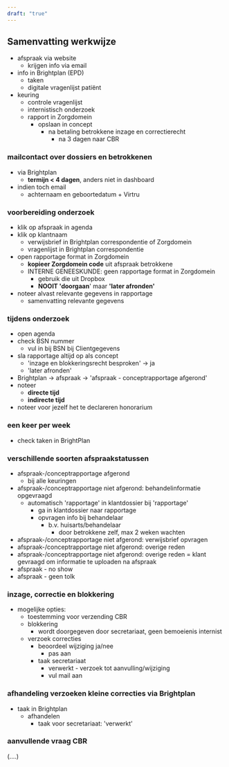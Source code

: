 ```yaml
---
draft: "true"
---
```


## Samenvatting werkwijze
- afspraak via website
	- krijgen info via email
- info in Brightplan (EPD)
	- taken
	- digitale vragenlijst patiënt
- keuring 
	- controle vragenlijst
	- internistisch onderzoek
	- rapport in Zorgdomein
		- opslaan in concept
			- na betaling betrokkene inzage en correctierecht
				- na 3 dagen naar CBR
### mailcontact over dossiers en betrokkenen
- via Brightplan
	- **termijn < 4 dagen**, anders niet in dashboard
- indien toch email
	- achternaam en geboortedatum + Virtru
### voorbereiding onderzoek
- klik op afspraak in agenda
- klik op klantnaam
	- verwijsbrief in Brightplan correspondentie of Zorgdomein
	- vragenlijst in Brightplan correspondentie
- open rapportage format in Zorgdomein
	- **kopieer Zorgdomein code** uit afspraak betrokkene
	- INTERNE GENEESKUNDE: geen rapportage format in Zorgdomein
		- gebruik die uit Dropbox
		- **NOOIT 'doorgaan**' maar **'later afronden'**
- noteer alvast relevante gegevens in rapportage
	- samenvatting relevante gegevens
### tijdens onderzoek
- open agenda
- check BSN nummer
	- vul in bij BSN bij Clientgegevens
- sla rapportage altijd op als concept
	- 'inzage en blokkeringsrecht besproken' → ja
	- 'later afronden'
- Brightplan → afspraak → 'afspraak - conceptrapportage afgerond'
- noteer 
	- **directe tijd**
	- **indirecte tijd**
- noteer voor jezelf het te declareren honorarium
### een keer per week
- check taken in BrightPlan
### verschillende soorten afspraakstatussen
- afspraak-/conceptrapportage afgerond
	- bij alle keuringen
- afspraak-/conceptrapportage niet afgerond: behandelinformatie opgevraagd
	- automatisch 'rapportage' in klantdossier bij 'rapportage'
		- ga in klantdossier naar rapportage
		- opvragen info bij behandelaar
			- b.v. huisarts/behandelaar
				- door betrokkene zelf, max 2 weken wachten
- afspraak-/conceptrapportage niet afgerond: verwijsbrief opvragen
- afspraak-/conceptrapportage niet afgerond: overige reden
- afspraak-/conceptrapportage niet afgerond: overige reden = klant gevraagd om informatie te uploaden na afspraak
- afspraak - no show
- afspraak - geen tolk
### inzage, correctie en blokkering
- mogelijke opties:
	- toestemming voor verzending CBR
	- blokkering
		- wordt doorgegeven door secretariaat, geen bemoeienis internist
	- verzoek correcties
		- beoordeel wijziging ja/nee
			- pas aan
		- taak secretariaat
			- verwerkt - verzoek tot aanvulling/wijziging
			- vul mail aan
### afhandeling verzoeken kleine correcties via Brightplan
- taak in Brightplan
	- afhandelen
		- taak voor secretariaat: 'verwerkt'
### aanvullende vraag CBR
(....)